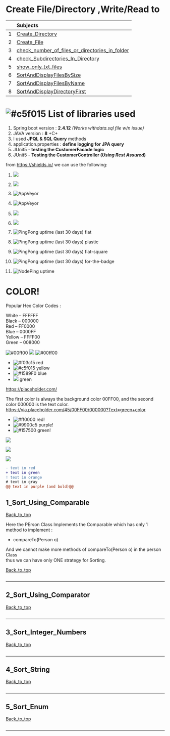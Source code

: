# Create File/Directory ,Write/Read to 

|     |  Subjects                     |
|:---:|:------------------------------| 
|  1  |[Create_Directory](#1_Create_Directory)    | 
|  2  |[Create_File](#2_Create_File)  |   
|  3  |[check_number_of_files_or_directories_in_folder](#3_check_number_of_files_or_directories_in_folder) |   
|  4  |[check_Subdirectories_In_Directory](#4_check_Subdirectories_In_Directory)   |   
|  5  |[show_only_txt_files](#5_show_only_txt_files) |
|  6  |[SortAndDisplayFilesBySize](#6_SortAndDisplayFilesBySize) |
|  7  |[SortAndDisplayFilesByName](#7_SortAndDisplayFilesByName) |
|  8  |[SortAndDisplayDirectoryFirst](#8_SortAndDisplayDirectoryFirst) |



# ![#c5f015](https://via.placeholder.com/15/c5f015/000000?text=+) List of libraries used 

1. Spring boot version : **2.4.12**  _(Works withdata.sql file w/n issue)_  
2. JAVA version : **8** +C+
3. I used **JPQL & SQL Query** methods
4. application.properties : **define logging for JPA query**
5. JUnit5 - **testing the CustomerFacade logic**
6. JUnit5 - **Testing the CustomerController (_Using Rest Assured_)**

from https://shields.io/ we can use the following:


1. ![](https://img.shields.io/static/v1?label=&message=Testing+All+Kinds+off+Git+Color&color=green)

2. ![](https://img.shields.io/depfu/sshalem/project?color=yellow&label=shabtay&logo=testApp&logoColor=red)

3. ![AppVeyor](https://img.shields.io/appveyor/build/myApp/sdafnol?color=dfe&label=dsgf&logo=efw&logoColor=edgws)

4. ![AppVeyor](https://img.shields.io/badge/MyLabel-MyMsg-green)

5. ![](https://img.shields.io/appveyor/build/myApp/sdafnol?color=dfe&label=dsgf&logo=efw&logoColor=edgws)

6. ![](https://img.shields.io/badge/MyLabel-MyMsg-blue)

7. ![PingPong uptime (last 30 days)](https://img.shields.io/pingpong/uptime/sp_2e80bc00b6054faeb2b87e2464be337e) flat

8. ![PingPong uptime (last 30 days)](https://img.shields.io/pingpong/uptime/sp_2e80bc00b6054faeb2b87e2464be337e?style=plastic) plastic

9. ![PingPong uptime (last 30 days)](https://img.shields.io/pingpong/uptime/sp_2e80bc00b6054faeb2b87e2464be337e?style=flat-square) flat-square

10. ![PingPong uptime (last 30 days)](https://img.shields.io/pingpong/uptime/sp_2e80bc00b6054faeb2b87e2464be337e?style=for-the-badge) for-the-badge

11. ![NodePing uptime](https://img.shields.io/nodeping/uptime/e.g.%20jkiwn052-ntpp-4lbb-8d45-ihew6d9ucoei)






# COLOR!

Popular Hex Color Codes :</br>

White – FFFFFF </br>
Black – 000000 </br>
Red – FF0000 </br>
Blue – 0000FF </br>
Yellow – FFFF00 </br>
Green – 008000 </br>


![#00ff00](https://via.placeholder.com/350x90/00ff00/000000?text=IMPORTANT)
![](https://via.placeholder.com/400x90/ff0000/000000?text=IMPORTANT!)
![#00ff00](https://via.placeholder.com/750x80/00ff00/000000?text=green+color)

- ![#f03c15](https://via.placeholder.com/15/f03c15/000000?text=+) red
- ![#c5f015](https://via.placeholder.com/15/c5f015/000000?text=+) yellow
- ![#1589F0](https://via.placeholder.com/15/1589F0/000000?text=+) blue
- ![](https://via.placeholder.com/468x30/00ff00/000000?text=green+color) green

https://placeholder.com/

The first color is always the background color 00FF00, and the second color 000000 is the text color.</br>
https://via.placeholder.com/45/00FF00/000000?Text=green+color



- ![#ff0000](https://via.placeholder.com/12/ff0000?text=+) red!
- ![#9900c5](https://via.placeholder.com/15/9900c5?text=+) purple!
- ![#157500](https://via.placeholder.com/20/157500?text=+) green!

![](https://via.placeholder.com/400x90/ff0000/000000?text=IMPORTANT!)

![](https://via.placeholder.com/400x90/ff6600/000?text=WARNING!)

![](https://via.placeholder.com/350x90/009955/fff?text=SUCCESS!)



```diff
- text in red
+ text in green
! text in orange
# text in gray
@@ text in purple (and bold)@@
```



## 1_Sort_Using_Comparable
[Back_to_top](#Table-of-contents)

Here the PErson Class Implements the Comparable which has only 1 method to implement :
- compareTo(Person o) 

And we cannot make more methods of compareTo(Person o) in the person Class</br>
thus we can have only ONE strategy for Sorting.


[Back_to_top](#Table-of-contents)

```java


```
----------------------------------------------------------------------------------------------------------

## 2_Sort_Using_Comparator

[Back_to_top](#Table-of-contents)

```java


```
----------------------------------------------------------------------------------------------------------


## 3_Sort_Integer_Numbers

[Back_to_top](#Table-of-contents)

```java

```
----------------------------------------------------------------------------------------------------------


## 4_Sort_String

[Back_to_top](#Table-of-contents)
```java

```
----------------------------------------------------------------------------------------------------------

## 5_Sort_Enum

[Back_to_top](#Table-of-contents)
```java

```
----------------------------------------------------------------------------------------------------------

